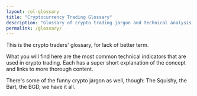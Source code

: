 ```yaml
---
layout: col-glossary
title: "Cryptocurrency Trading Glossary"
description: "Glossary of crypto trading jargon and technical analysis terms most often used in crypto trading communities."
permalink: /glossary/
---
```


This is the crypto traders' glossary, for lack of better term.

What you will find here are the most common technical indicators that are used in crypto trading. Each has a super short explanation of the concept and links to more thorough content.

There's some of the funny crypto jargon as well, though: The Squishy, the Bart, the BGD, we have it all.
